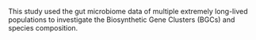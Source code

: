 This study used the gut microbiome data of multiple extremely long-lived populations to investigate the Biosynthetic Gene Clusters (BGCs) and species composition.
